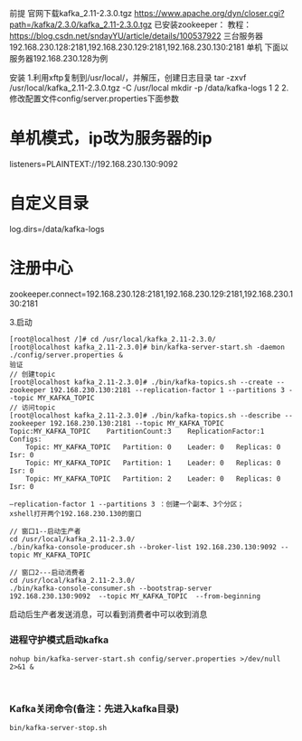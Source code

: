 前提
官网下载kafka_2.11-2.3.0.tgz
https://www.apache.org/dyn/closer.cgi?path=/kafka/2.3.0/kafka_2.11-2.3.0.tgz
已安装zookeeper：
教程：https://blog.csdn.net/sndayYU/article/details/100537922
三台服务器192.168.230.128:2181,192.168.230.129:2181,192.168.230.130:2181
单机
下面以服务器192.168.230.128为例

安装
1.利用xftp复制到/usr/local/，并解压，创建日志目录
tar -zxvf /usr/local/kafka_2.11-2.3.0.tgz -C /usr/local
mkdir -p /data/kafka-logs
1
2
2.修改配置文件config/server.properties下面参数

# 单机模式，ip改为服务器的ip
listeners=PLAINTEXT://192.168.230.130:9092
# 自定义目录
log.dirs=/data/kafka-logs
# 注册中心
zookeeper.connect=192.168.230.128:2181,192.168.230.129:2181,192.168.230.130:2181

3.启动
```shell
[root@localhost /]# cd /usr/local/kafka_2.11-2.3.0/
[root@localhost kafka_2.11-2.3.0]# bin/kafka-server-start.sh -daemon ./config/server.properties &
验证
// 创建topic
[root@localhost kafka_2.11-2.3.0]# ./bin/kafka-topics.sh --create --zookeeper 192.168.230.130:2181 --replication-factor 1 --partitions 3 --topic MY_KAFKA_TOPIC
// 访问topic
[root@localhost kafka_2.11-2.3.0]# ./bin/kafka-topics.sh --describe --zookeeper 192.168.230.130:2181 --topic MY_KAFKA_TOPIC
Topic:MY_KAFKA_TOPIC	PartitionCount:3	ReplicationFactor:1	Configs:
	Topic: MY_KAFKA_TOPIC	Partition: 0	Leader: 0	Replicas: 0	Isr: 0
	Topic: MY_KAFKA_TOPIC	Partition: 1	Leader: 0	Replicas: 0	Isr: 0
	Topic: MY_KAFKA_TOPIC	Partition: 2	Leader: 0	Replicas: 0	Isr: 0

–replication-factor 1 --partitions 3 ：创建一个副本、3个分区；
xshell打开两个192.168.230.130的窗口

// 窗口1--启动生产者
cd /usr/local/kafka_2.11-2.3.0/
./bin/kafka-console-producer.sh --broker-list 192.168.230.130:9092 --topic MY_KAFKA_TOPIC

// 窗口2---启动消费者
cd /usr/local/kafka_2.11-2.3.0/
./bin/kafka-console-consumer.sh --bootstrap-server 192.168.230.130:9092  --topic MY_KAFKA_TOPIC  --from-beginning
```


启动后生产者发送消息，可以看到消费者中可以收到消息

### 进程守护模式启动kafka

```
nohup bin/kafka-server-start.sh config/server.properties >/dev/null 2>&1 & 
```

 

### Kafka关闭命令(备注：先进入kafka目录)
```
bin/kafka-server-stop.sh
```